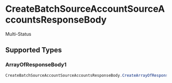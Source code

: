 # CreateBatchSourceAccountSourceAccountsResponseBody

Multi-Status


## Supported Types

### ArrayOfResponseBody1

```csharp
CreateBatchSourceAccountSourceAccountsResponseBody.CreateArrayOfResponseBody1(/* values here */);
```
